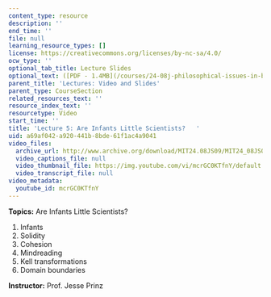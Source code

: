 ```yaml
---
content_type: resource
description: ''
end_time: ''
file: null
learning_resource_types: []
license: https://creativecommons.org/licenses/by-nc-sa/4.0/
ocw_type: ''
optional_tab_title: Lecture Slides
optional_text: ([PDF - 1.4MB](/courses/24-08j-philosophical-issues-in-brain-science-spring-2009/resources/mit24_08js09_lec5))
parent_title: 'Lectures: Video and Slides'
parent_type: CourseSection
related_resources_text: ''
resource_index_text: ''
resourcetype: Video
start_time: ''
title: 'Lecture 5: Are Infants Little Scientists?   '
uid: a69af042-a920-441b-8bde-61f1ac4a9041
video_files:
  archive_url: http://www.archive.org/download/MIT24.08JS09/MIT24_08JS09_lec05_300k.mp4
  video_captions_file: null
  video_thumbnail_file: https://img.youtube.com/vi/mcrGC0KTfnY/default.jpg
  video_transcript_file: null
video_metadata:
  youtube_id: mcrGC0KTfnY
---
```


**Topics:** Are Infants Little Scientists?

1.  Infants
2.  Solidity
3.  Cohesion
4.  Mindreading
5.  Kell transformations
6.  Domain boundaries

**Instructor:** Prof. Jesse Prinz

